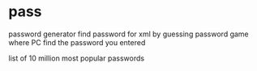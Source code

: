 # pass
password generator
find password for xml by guessing password
game where PC find the password you entered

list of 10 million most popular passwords